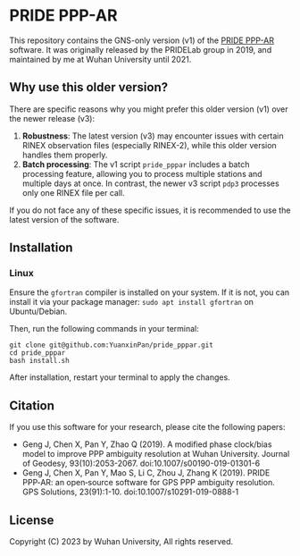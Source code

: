 # PRIDE PPP-AR

This repository contains the GNS-only version (v1) of the [PRIDE PPP-AR](https://github.com/PrideLab/PRIDE-PPPAR)
software. It was originally released by the PRIDELab group in 2019, and maintained by me at Wuhan University until 2021. 


## Why use this older version?

There are specific reasons why you might prefer this older version (v1) over the newer release (v3):

1. **Robustness**: The latest version (v3) may encounter
   issues with certain RINEX observation files (especially RINEX-2), while this older version handles them properly.
2. **Batch processing**: The v1 script `pride_pppar` includes a batch processing feature,
   allowing you to process multiple stations and multiple days at once. In contrast, the newer v3
   script `pdp3` processes only one RINEX file per call.

If you do not face any of these specific issues, it is recommended to use the latest version of the software.


## Installation

### Linux

Ensure the `gfortran` compiler is installed on your system. If it is not, you can 
install it via your package manager: `sudo apt install gfortran` on Ubuntu/Debian.

Then, run the following commands in your terminal:

```shell
git clone git@github.com:YuanxinPan/pride_pppar.git
cd pride_pppar
bash install.sh
```

After installation, restart your terminal to apply the changes.


## Citation

If you use this software for your research, please cite the following papers:
- Geng J, Chen X, Pan Y, Zhao Q (2019). A modified phase clock/bias model to improve PPP ambiguity resolution at Wuhan University.
  Journal of Geodesy, 93(10):2053-2067. doi:10.1007/s00190-019-01301-6
- Geng J, Chen X, Pan Y, Mao S, Li C, Zhou J, Zhang K (2019). PRIDE PPP‑AR: an open‑source software for GPS PPP ambiguity resolution.
  GPS Solutions, 23(91):1-10. doi:10.1007/s10291-019-0888-1


## License
Copyright (C) 2023 by Wuhan University, All rights reserved.

